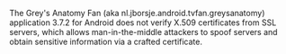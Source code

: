 The Grey's Anatomy Fan (aka nl.jborsje.android.tvfan.greysanatomy) application 3.7.2 for Android does not verify X.509 certificates from SSL servers, which allows man-in-the-middle attackers to spoof servers and obtain sensitive information via a crafted certificate.
